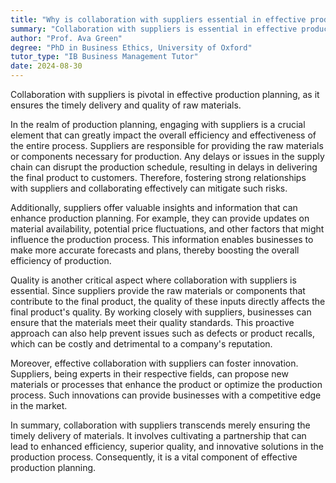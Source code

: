 ```yaml
---
title: "Why is collaboration with suppliers essential in effective production planning?"
summary: "Collaboration with suppliers is essential in effective production planning to ensure timely delivery and quality of raw materials."
author: "Prof. Ava Green"
degree: "PhD in Business Ethics, University of Oxford"
tutor_type: "IB Business Management Tutor"
date: 2024-08-30
---
```


Collaboration with suppliers is pivotal in effective production planning, as it ensures the timely delivery and quality of raw materials.

In the realm of production planning, engaging with suppliers is a crucial element that can greatly impact the overall efficiency and effectiveness of the entire process. Suppliers are responsible for providing the raw materials or components necessary for production. Any delays or issues in the supply chain can disrupt the production schedule, resulting in delays in delivering the final product to customers. Therefore, fostering strong relationships with suppliers and collaborating effectively can mitigate such risks.

Additionally, suppliers offer valuable insights and information that can enhance production planning. For example, they can provide updates on material availability, potential price fluctuations, and other factors that might influence the production process. This information enables businesses to make more accurate forecasts and plans, thereby boosting the overall efficiency of production.

Quality is another critical aspect where collaboration with suppliers is essential. Since suppliers provide the raw materials or components that contribute to the final product, the quality of these inputs directly affects the final product's quality. By working closely with suppliers, businesses can ensure that the materials meet their quality standards. This proactive approach can also help prevent issues such as defects or product recalls, which can be costly and detrimental to a company's reputation.

Moreover, effective collaboration with suppliers can foster innovation. Suppliers, being experts in their respective fields, can propose new materials or processes that enhance the product or optimize the production process. Such innovations can provide businesses with a competitive edge in the market.

In summary, collaboration with suppliers transcends merely ensuring the timely delivery of materials. It involves cultivating a partnership that can lead to enhanced efficiency, superior quality, and innovative solutions in the production process. Consequently, it is a vital component of effective production planning.
    